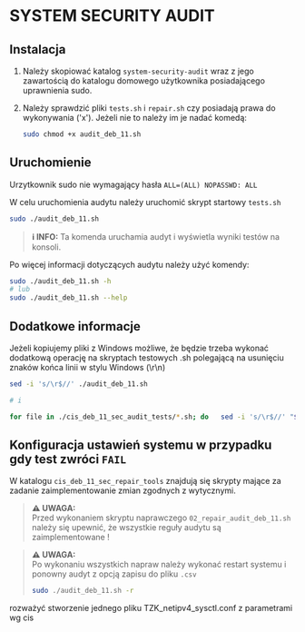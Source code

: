 # SYSTEM SECURITY AUDIT

## Instalacja

1. Należy skopiować katalog ``system-security-audit`` wraz z jego zawartością do katalogu domowego użytkownika posiadającego uprawnienia sudo.

2. Należy sprawdzić pliki ``tests.sh`` i ``repair.sh`` czy posiadają prawa do wykonywania ('x'). Jeżeli nie to należy im je nadać komedą:

   ```bash
   sudo chmod +x audit_deb_11.sh
   ```

## Uruchomienie

Urzytkownik sudo nie wymagający hasła `ALL=(ALL) NOPASSWD: ALL`

W celu uruchomienia audytu należy uruchomić skrypt startowy ``tests.sh``

```bash
sudo ./audit_deb_11.sh
```

> **&#x2139; INFO:**
 Ta komenda uruchamia audyt i wyświetla wyniki testów na konsoli.

Po więcej informacji dotyczących audytu należy użyć komendy:

```bash
sudo ./audit_deb_11.sh -h
# lub
sudo ./audit_deb_11.sh --help
```

## Dodatkowe informacje

Jeżeli kopiujemy pliki z Windows możliwe, że będzie trzeba wykonać dodatkową operację na skryptach testowych .sh polegającą na usunięciu znaków końca linii w stylu Windows (\r\n)

```bash
sed -i 's/\r$//' ./audit_deb_11.sh

# i

for file in ./cis_deb_11_sec_audit_tests/*.sh; do   sed -i 's/\r$//' "$file"; done
```

## Konfiguracja ustawień systemu w przypadku gdy test zwróci `FAIL`

W katalogu ``cis_deb_11_sec_repair_tools`` znajdują się skrypty mające za zadanie zaimplementowanie zmian zgodnych z wytycznymi.


> **&#x26A0; UWAGA:**\
 Przed wykonaniem skryptu naprawczego ``02_repair_audit_deb_11.sh`` należy się upewnić, że wszystkie reguły audytu są zaimplementowane !


> **&#x26A0; UWAGA:**\
 Po wykonaniu wszystkich napraw należy wykonać restart systemu i ponowny audyt z opcją zapisu do pliku `.csv`
> ```bash
> sudo ./audit_deb_11.sh -r
> ```




rozważyć stworzenie jednego pliku TZK_netipv4_sysctl.conf z parametrami wg cis
